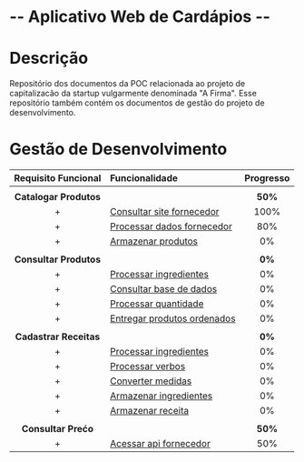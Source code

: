 # -- Aplicativo Web de Cardápios --
Descrição
=========
Repositório dos documentos da POC relacionada ao projeto de capitalizacão da startup vulgarmente denominada "A Firma". Esse repositório também contém os documentos de gestão do projeto de desenvolvimento.

Gestão de Desenvolvimento
=========================

| Requisito Funcional | Funcionalidade | Progresso |
| :---: |:---| :---:|
| |
| **Catalogar Produtos** | | **50%** |
| + | [Consultar site fornecedor](https://github.com/PaulDepraz/firma_poc/issues/1) | 100% |
| + | [Processar dados fornecedor](https://github.com/PaulDepraz/firma_poc/issues/2) | 80% |
| + | [Armazenar produtos](https://github.com/PaulDepraz/firma_poc/issues/3) | 0% |
| |
| **Consultar Produtos** | | **0%** |
| + | [Processar ingredientes](https://github.com/PaulDepraz/firma_poc/issues/4) | 0% |
| + | [Consultar base de dados](https://github.com/PaulDepraz/firma_poc/issues/5) | 0% |
| + | [Processar quantidade](https://github.com/PaulDepraz/firma_poc/issues/6) | 0% |
| + | [Entregar produtos ordenados](https://github.com/PaulDepraz/firma_poc/issues/7) | 0% |
| |
| **Cadastrar Receitas** | | **0%** |
| + | [Processar ingredientes](https://github.com/PaulDepraz/firma_poc/issues/9) | 0% |
| + | [Processar verbos](https://github.com/PaulDepraz/firma_poc/issues/10) | 0% |
| + | [Converter medidas](https://github.com/PaulDepraz/firma_poc/issues/11) | 0% |
| + | [Armazenar ingredientes](https://github.com/PaulDepraz/firma_poc/issues/12) | 0% |
| + | [Armazenar receita](https://github.com/PaulDepraz/firma_poc/issues/13) | 0% |
| |
| **Consultar Prećo** | | **50%** |
| + | [Acessar api fornecedor](https://github.com/PaulDepraz/firma_poc/issues/8) | 50% |
